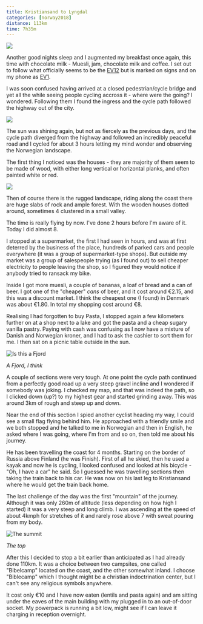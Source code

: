 ```yaml
---
title: Kristiansand to Lyngdal
categories: [norway2018]
distance: 113km
time: 7h35m
---
```



<img class="image-right" src="/images/norway/2018-06-29/map.png"/>

Another good nights sleep and I augmented my breakfast once again, this time
with chocolate milk - Muesli, jam, chocolate milk and coffee. I set out to
follow what officially seems to be the
[EV12](http://www.eurovelo.com/en/eurovelos/eurovelo-12) but is marked on
signs and on my phone as
[EV1](http://www.eurovelo.com/en/eurovelos/eurovelo-1).

I was soon confused having arrived at a closed pedestrian/cycle bridge and
yet all the while seeing people cycling accross it - where were the going? I
wondered. Following them I found the ingress and the cycle path followed the
highway out of the city.

<img class="image-right" src="/images/norway/2018-06-29/IMG_20180629_120037.jpg"/>

The sun was shining again, but not as fiercely as the previous days, and the
cycle path diverged from the highway and followed an incredibly peaceful road
and I cycled for about 3 hours letting my mind wonder and observing the
Norwegian landscape.

The first thing I noticed was the houses - they are majority of them seem to
be made of wood, with either long vertical or horizontal planks, and often
painted white or red.

<img class="image-left" src="/images/norway/2018-06-29/IMG_20180629_121619.jpg"/>

Then of course there is the rugged landscape, riding along the coast there are
huge slabs of rock and ample forest. With the wooden houses dotted around,
sometimes 4 clustered in a small valley.

The time is really flying by now. I've done 2 hours before I'm aware of it.
Today I did almost 8.

I stopped at a supermarket, the first I had seen in hours, and was at first
deterred by the business of the place, hundreds of parked cars and people
everywhere (it was a group of supermarket-type shops). But outside my market
was a group of salespeople trying (as I found out) to sell cheaper electricity
to people leaving the shop, so I figured they would notice if anybody tried to
ransack my bike.

Inside I got more muesli, a couple of bananas, a loaf of bread and a can of
beer. I got one of the "cheaper" *cans* of beer, and it cost around €2.15, and
this was a discount market. I think the cheapest one (I found) in Denmark was
about €1.80. In total my shopping cost around €8.

Realising I had forgotten to buy Pasta, I stopped again a few kilometers
further on at a shop next to a lake and got the pasta and a cheap sugary
vanilla pastry. Paying with cash was confusing as I now have a mixture of
Danish and Norwegian kroner, and I had to ask the cashier to sort them for me.
I then sat on a picnic table outside in the sun.

![Is this a Fjord](/images/norway/2018-06-29/IMG_20180629_155427.jpg)

*A Fjord, I think*

A couple of sections were very tough. At one point the cycle path continued
from a perfectly good road up a very steep gravel incline and I wondered if
somebody was joking. I checked my map, and that was indeed the path, so I
clicked down (up?) to my highest gear and started grinding away. This was
around 3km of rough and steep up and down.

Near the end of this section I spied another cyclist heading my way, I could
see a small flag flying behind him. He approached with a friendly smile and we
both stopped and he talked to me in Norwegian and then in English, he asked
where I was going, where I'm from and so on, then told me about his journey.

He has been travelling the coast for 4 months. Starting on the border of Russia above
Finland (he was Finish). First of all he skied, then he used a kayak and now
he is cycling, I looked confused and looked at his bicycle - "Oh, I have a
car" he said. So I guessed he was travelling sections then taking the train
back to his car. He was now on his last leg to Kristiansand where he would get
the train back home.

The last challenge of the day was the first "mountain" of the journey.
Although it was only 260m of altitude (less depending on how high I started)
it was a very steep and long climb. I was ascending at the speed of about
4kmph for stretches of it and rarely rose above 7 with sweat pouring from my
body.

![The summit](/images/norway/2018-06-29/IMG_20180629_170213.jpg)

*The top*

After this I decided to stop a bit earlier than anticipated as I had already
done 110km. It was a choice between two campsites, one called "Bibelcamp"
located on the coast, and the other somewhat inland. I choose "Biblecamp"
which I thought might be a christian indoctrination center, but I can't see
any religious symbols anywhere.

It cost only €10 and I have now eaten (lentils and pasta again) and am sitting
under the eaves of the main building with my plugged in to an out-of-door
socket. My powerpack is running a bit low, might see if I can leave it
charging in reception overnight.




